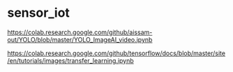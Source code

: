 # sensor_iot

https://colab.research.google.com/github/aissam-out/YOLO/blob/master/YOLO_ImageAI_video.ipynb

https://colab.research.google.com/github/tensorflow/docs/blob/master/site/en/tutorials/images/transfer_learning.ipynb
